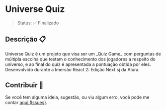 # Universe Quiz

> Status: :white_check_mark: Finalizado

## Descrição :clipboard:

<p style="text-aling=justify">
Universe Quiz é um projeto que visa ser um _Quiz Game_ com perguntas de múltipla escolha que testam o conhecimento dos jogadores a respeito do universo, e ao final do quiz é apresentada a pontuação obtida por eles. Desenvolvido durante a Imersão React 2: Edição Next.sj da Alura.
</p>

## Contribuir :gift:

Se você tem alguma ideia, sugestão, ou viu algum erro, você pode me contar [aqui (Issues)][issues].

<!---Links utilizados no documento-->

[issues]: https://github.com/GustavoHerreroNunes/universe-quiz/issues
